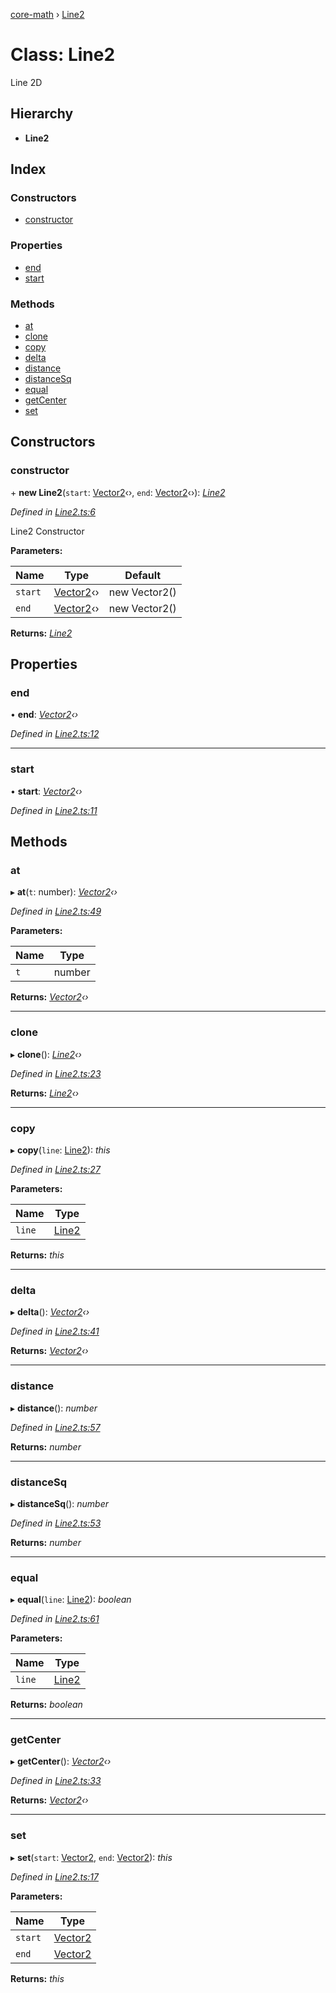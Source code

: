[core-math](../README.md) › [Line2](line2.md)

# Class: Line2

Line 2D

## Hierarchy

* **Line2**

## Index

### Constructors

* [constructor](line2.md#constructor)

### Properties

* [end](line2.md#end)
* [start](line2.md#start)

### Methods

* [at](line2.md#at)
* [clone](line2.md#clone)
* [copy](line2.md#copy)
* [delta](line2.md#delta)
* [distance](line2.md#distance)
* [distanceSq](line2.md#distancesq)
* [equal](line2.md#equal)
* [getCenter](line2.md#getcenter)
* [set](line2.md#set)

## Constructors

###  constructor

\+ **new Line2**(`start`: [Vector2](vector2.md)‹›, `end`: [Vector2](vector2.md)‹›): *[Line2](line2.md)*

*Defined in [Line2.ts:6](https://github.com/sibvrv/core-math/blob/498c86d/src/Line2.ts#L6)*

Line2 Constructor

**Parameters:**

Name | Type | Default |
------ | ------ | ------ |
`start` | [Vector2](vector2.md)‹› | new Vector2() |
`end` | [Vector2](vector2.md)‹› | new Vector2() |

**Returns:** *[Line2](line2.md)*

## Properties

###  end

• **end**: *[Vector2](vector2.md)‹›*

*Defined in [Line2.ts:12](https://github.com/sibvrv/core-math/blob/498c86d/src/Line2.ts#L12)*

___

###  start

• **start**: *[Vector2](vector2.md)‹›*

*Defined in [Line2.ts:11](https://github.com/sibvrv/core-math/blob/498c86d/src/Line2.ts#L11)*

## Methods

###  at

▸ **at**(`t`: number): *[Vector2](vector2.md)‹›*

*Defined in [Line2.ts:49](https://github.com/sibvrv/core-math/blob/498c86d/src/Line2.ts#L49)*

**Parameters:**

Name | Type |
------ | ------ |
`t` | number |

**Returns:** *[Vector2](vector2.md)‹›*

___

###  clone

▸ **clone**(): *[Line2](line2.md)‹›*

*Defined in [Line2.ts:23](https://github.com/sibvrv/core-math/blob/498c86d/src/Line2.ts#L23)*

**Returns:** *[Line2](line2.md)‹›*

___

###  copy

▸ **copy**(`line`: [Line2](line2.md)): *this*

*Defined in [Line2.ts:27](https://github.com/sibvrv/core-math/blob/498c86d/src/Line2.ts#L27)*

**Parameters:**

Name | Type |
------ | ------ |
`line` | [Line2](line2.md) |

**Returns:** *this*

___

###  delta

▸ **delta**(): *[Vector2](vector2.md)‹›*

*Defined in [Line2.ts:41](https://github.com/sibvrv/core-math/blob/498c86d/src/Line2.ts#L41)*

**Returns:** *[Vector2](vector2.md)‹›*

___

###  distance

▸ **distance**(): *number*

*Defined in [Line2.ts:57](https://github.com/sibvrv/core-math/blob/498c86d/src/Line2.ts#L57)*

**Returns:** *number*

___

###  distanceSq

▸ **distanceSq**(): *number*

*Defined in [Line2.ts:53](https://github.com/sibvrv/core-math/blob/498c86d/src/Line2.ts#L53)*

**Returns:** *number*

___

###  equal

▸ **equal**(`line`: [Line2](line2.md)): *boolean*

*Defined in [Line2.ts:61](https://github.com/sibvrv/core-math/blob/498c86d/src/Line2.ts#L61)*

**Parameters:**

Name | Type |
------ | ------ |
`line` | [Line2](line2.md) |

**Returns:** *boolean*

___

###  getCenter

▸ **getCenter**(): *[Vector2](vector2.md)‹›*

*Defined in [Line2.ts:33](https://github.com/sibvrv/core-math/blob/498c86d/src/Line2.ts#L33)*

**Returns:** *[Vector2](vector2.md)‹›*

___

###  set

▸ **set**(`start`: [Vector2](vector2.md), `end`: [Vector2](vector2.md)): *this*

*Defined in [Line2.ts:17](https://github.com/sibvrv/core-math/blob/498c86d/src/Line2.ts#L17)*

**Parameters:**

Name | Type |
------ | ------ |
`start` | [Vector2](vector2.md) |
`end` | [Vector2](vector2.md) |

**Returns:** *this*
